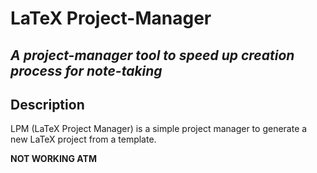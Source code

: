 # LaTeX Project-Manager
*A project-manager tool to speed up creation process for note-taking*
---
## **Description**
LPM (LaTeX Project Manager) is a simple project manager to generate a new LaTeX project from a template.

**NOT WORKING ATM**